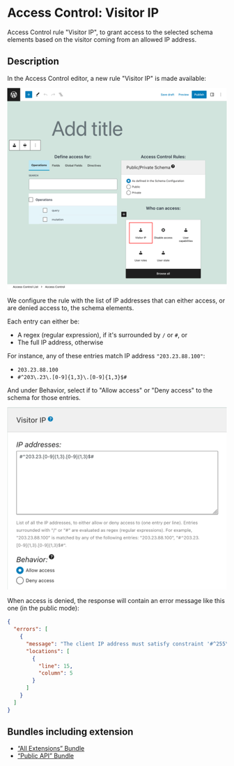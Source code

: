 # Access Control: Visitor IP

Access Control rule "Visitor IP", to grant access to the selected schema elements based on the visitor coming from an allowed IP address.

## Description

In the Access Control editor, a new rule "Visitor IP" is made available:

![Access Control: Visitor IP rule](../../images/acl-rule-visitor-ip.png "Access Control: Visitor IP rule")

We configure the rule with the list of IP addresses that can either access, or are denied access to, the schema elements.

Each entry can either be:

- A regex (regular expression), if it's surrounded by `/` or `#`, or
- The full IP address, otherwise

For instance, any of these entries match IP address `"203.23.88.100"`:

- `203.23.88.100`
- `#^203\.23\.[0-9]{1,3}\.[0-9]{1,3}$#`

And under Behavior, select if to "Allow access" or "Deny access" to the schema for those entries.

![Adding entries in the Visitor IP block](../../images/acl-rule-visitor-ip-block.png "Adding entries in the Visitor IP block")

When access is denied, the response will contain an error message like this one (in the public mode):

```json
{
  "errors": [
    {
      "message": "The client IP address must satisfy constraint '#^255\\.[0-9]{1,3}\\.[0-9]{1,3}\\.[0-9]{1,3}$#' to access field 'karma' for type 'Comment' (your IP address is '172.19.0.2')",
      "locations": [
        {
          "line": 15,
          "column": 5
        }
      ]
    }
  ]
}
```

## Bundles including extension

- [“All Extensions” Bundle](../../../../../bundle-extensions/all-extensions/docs/modules/all-extensions/en.md)
- [“Public API” Bundle](../../../../../bundle-extensions/public-api/docs/modules/public-api/en.md)

